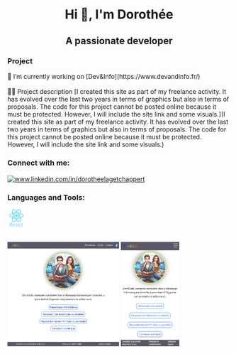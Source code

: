 <h1 align="center">Hi 👋, I'm Dorothée</h1>
<h2 align="center">A passionate developer</h2>

<h3 align="left">Project</h3>
🔭 I’m currently working on [Dev&Info](https://www.devandinfo.fr/)</br></br>
👨‍💻 Project description [I created this site as part of my freelance activity. It has evolved over the last two years in terms of graphics but also in terms of proposals. The code for this project cannot be posted online because it must be protected. However, I will include the site link and some visuals.](I created this site as part of my freelance activity. It has evolved over the last two years in terms of graphics but also in terms of proposals. The code for this project cannot be posted online because it must be protected. However, I will include the site link and some visuals.)

<h3 align="left">Connect with me:</h3>
<p align="left">
<a href="https://linkedin.com/in/www.linkedin.com/in/dorotheelagetchappert" target="blank"><img align="center" src="https://raw.githubusercontent.com/rahuldkjain/github-profile-readme-generator/master/src/images/icons/Social/linked-in-alt.svg" alt="www.linkedin.com/in/dorotheelagetchappert" height="30" width="40" /></a>
</p>

<h3 align="left">Languages and Tools:</h3>
<p align="left"> <a href="https://reactjs.org/" target="_blank" rel="noreferrer"> <img src="https://raw.githubusercontent.com/devicons/devicon/master/icons/react/react-original-wordmark.svg" alt="react" width="40" height="40"/> </a> </p></br>
<div display="flex" flex-direction="row">
<img src="https://github.com/DorotheeLagetChappert/devandinfoProject/blob/main/Home.png" width="50%"></img>
<img src="https://github.com/DorotheeLagetChappert/devandinfoProject/blob/main/HomeMobile.png" width="26.15%"></img>
</div>
